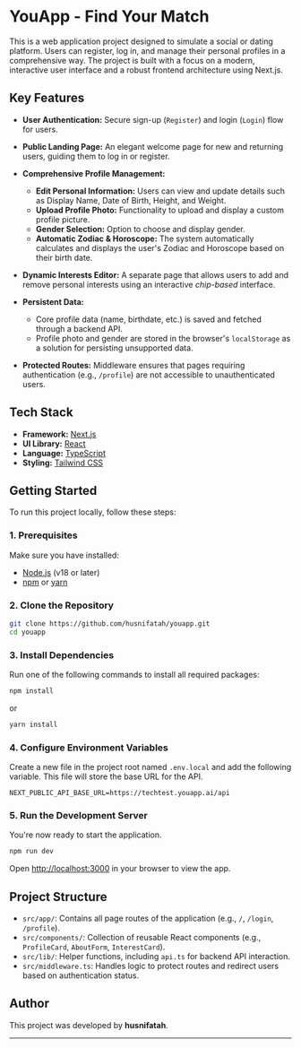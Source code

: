 # YouApp - Find Your Match

This is a web application project designed to simulate a social or dating platform. Users can register, log in, and manage their personal profiles in a comprehensive way. The project is built with a focus on a modern, interactive user interface and a robust frontend architecture using Next.js.

## Key Features

* **User Authentication:** Secure sign-up (`Register`) and login (`Login`) flow for users.
* **Public Landing Page:** An elegant welcome page for new and returning users, guiding them to log in or register.
* **Comprehensive Profile Management:**

  * **Edit Personal Information:** Users can view and update details such as Display Name, Date of Birth, Height, and Weight.
  * **Upload Profile Photo:** Functionality to upload and display a custom profile picture.
  * **Gender Selection:** Option to choose and display gender.
  * **Automatic Zodiac & Horoscope:** The system automatically calculates and displays the user's Zodiac and Horoscope based on their birth date.
* **Dynamic Interests Editor:** A separate page that allows users to add and remove personal interests using an interactive *chip-based* interface.
* **Persistent Data:**

  * Core profile data (name, birthdate, etc.) is saved and fetched through a backend API.
  * Profile photo and gender are stored in the browser's `localStorage` as a solution for persisting unsupported data.
* **Protected Routes:** Middleware ensures that pages requiring authentication (e.g., `/profile`) are not accessible to unauthenticated users.

## Tech Stack

* **Framework:** [Next.js](https://nextjs.org/)
* **UI Library:** [React](https://reactjs.org/)
* **Language:** [TypeScript](https://www.typescriptlang.org/)
* **Styling:** [Tailwind CSS](https://tailwindcss.com/)

## Getting Started

To run this project locally, follow these steps:

### 1. Prerequisites

Make sure you have installed:

* [Node.js](https://nodejs.org/) (v18 or later)
* [npm](https://www.npmjs.com/) or [yarn](https://yarnpkg.com/)

### 2. Clone the Repository

```bash
git clone https://github.com/husnifatah/youapp.git
cd youapp
```

### 3. Install Dependencies

Run one of the following commands to install all required packages:

```bash
npm install
```

or

```bash
yarn install
```

### 4. Configure Environment Variables

Create a new file in the project root named `.env.local` and add the following variable. This file will store the base URL for the API.

```env
NEXT_PUBLIC_API_BASE_URL=https://techtest.youapp.ai/api
```

### 5. Run the Development Server

You're now ready to start the application.

```bash
npm run dev
```

Open [http://localhost:3000](http://localhost:3000) in your browser to view the app.

## Project Structure

* `src/app/`: Contains all page routes of the application (e.g., `/`, `/login`, `/profile`).
* `src/components/`: Collection of reusable React components (e.g., `ProfileCard`, `AboutForm`, `InterestCard`).
* `src/lib/`: Helper functions, including `api.ts` for backend API interaction.
* `src/middleware.ts`: Handles logic to protect routes and redirect users based on authentication status.

## Author

This project was developed by **husnifatah**.

---

